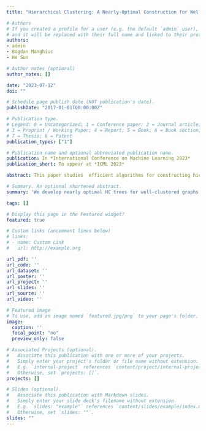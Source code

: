 ```yaml
---
title: "Hierarchical Clustering: A Nearly-Optimal Construction for Well-Clustered Graphs"

# Authors
# If you created a profile for a user (e.g. the default `admin` user), write the username (folder name) here
# and it will be replaced with their full name and linked to their profile.
authors:
- admin
- Bogdan Manghiuc
- He Sun

# Author notes (optional)
author_notes: []

date: "2023-07-12"
doi: ""

# Schedule page publish date (NOT publication's date).
publishDate: "2017-01-01T00:00:00Z"

# Publication type.
# Legend: 0 = Uncategorized; 1 = Conference paper; 2 = Journal article;
# 3 = Preprint / Working Paper; 4 = Report; 5 = Book; 6 = Book section;
# 7 = Thesis; 8 = Patent
publication_types: ["1"]

# Publication name and optional abbreviated publication name.
publication: In *International Conference on Machine Learning 2023*
publication_short: To appear at *ICML 2023*

abstract: This paper studies  efficient algorithms for constructing hierarchical clustering (HC) with respect to Dasgupta's cost function. For any input graph G with a clear cluster-structure, our presented algorithm runs in nearly-linear time in the input size of G, and returns an O(1)-approximate HC tree with respect to Dasgupta's cost function; hence both the runtime and approximation ratio are optimal up to some poly-logarithmic factors.  We further compare the performance of our algorithm against the previous state-of-the-art on different datasets, and report the experimental results.

# Summary. An optional shortened abstract.
summary: 'We develop nearly optimal HC trees for well-clustered graphs with respect to Dasgupta's cost function.'

tags: []

# Display this page in the Featured widget?
featured: true

# Custom links (uncomment lines below)
# links:
# - name: Custom Link
#   url: http://example.org

url_pdf: ''
url_code: ''
url_dataset: ''
url_poster: ''
url_project: ''
url_slides: ''
url_source: ''
url_video: ''

# Featured image
# To use, add an image named `featured.jpg/png` to your page's folder.
image:
  caption: ''
  focal_point: "no"
  preview_only: false

# Associated Projects (optional).
#   Associate this publication with one or more of your projects.
#   Simply enter your project's folder or file name without extension.
#   E.g. `internal-project` references `content/project/internal-project/index.md`.
#   Otherwise, set `projects: []`.
projects: []

# Slides (optional).
#   Associate this publication with Markdown slides.
#   Simply enter your slide deck's filename without extension.
#   E.g. `slides: "example"` references `content/slides/example/index.md`.
#   Otherwise, set `slides: ""`.
slides: ""
---
```

